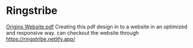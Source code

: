 # Ringstribe
[Origins Website.pdf](https://github.com/suhit123/ringstribe/files/9899098/Origins.Website.pdf)
Creating this pdf design in to a website in an optimized and responsive way.
can checkout the website through https://ringstribe.netlify.app/
